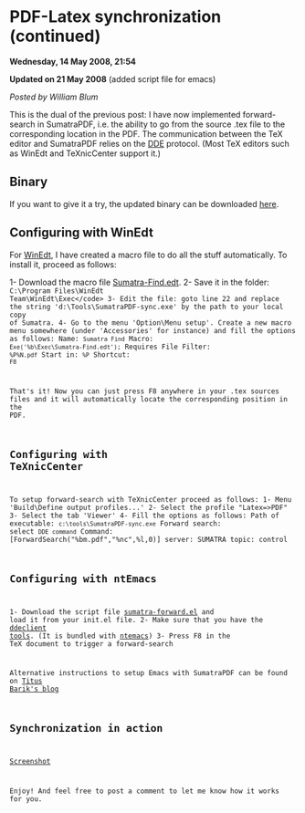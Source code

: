 <script type="text/javascript">
var metadata = { 
    blogVersion : 1,
    entryId : 'entry080515-065447',
    publishDate : 'Wed, 21 Oct 2015 17:53:16 +0000',
    postDate : '2008-05-15 04:54:47',
    legacyViews : 53072 // as of Oct 30th 2015
};
</script>

# PDF-Latex synchronization (continued) 
**Wednesday, 14 May 2008, 21:54**

**Updated on 21 May 2008** (added script file for emacs)

_Posted by William Blum_


This is the dual of the previous post: I have now implemented forward-search in SumatraPDF, i.e. the ability to go from the source .tex file to the corresponding location in the PDF. The communication between the TeX editor and SumatraPDF relies on the [DDE](http://en.wikipedia.org/wiki/Dynamic_Data_Exchange) protocol. (Most TeX editors such as WinEdt and TeXnicCenter support it.)


## Binary

If you want to give it a try, the updated binary can be downloaded [here](../software/sumatra/SumatraPDF-sync.exe).


## Configuring with WinEdt

For [WinEdt](http://www.winedt.com/), I have created a macro file to do all the stuff automatically. To install it, proceed as follows:

1- Download the macro file [Sumatra-Find.edt](../software/sumatra/Sumatra-Find.edt).
2- Save it in the folder: <code>C:\Program Files\WinEdt Team\WinEdt\Exec\</code>
3- Edit the file: goto line 22 and replace the string 'd:\Tools\SumatraPDF-sync.exe' by the path to your local copy of Sumatra.
4- Go to the menu 'Option\Menu setup'. Create a new macro menu somewhere (under 'Accessories' for instance) and fill the options as follows:
 Name: <code>Sumatra Find</code>
 Macro: <code>Exe('%b\Exec\Sumatra-Find.edt');</code>
 Requires File Filter: <code>%P\%N.pdf</code>
 Start in: <code>%P</code>
 Shortcut: <code>F8</code>

That's it! Now you can just press F8 anywhere in your .tex sources files and it will automatically locate the corresponding position in the PDF.


## Configuring with TeXnicCenter

To setup forward-search with TeXnicCenter proceed as follows:
1- Menu 'Build\Define output profiles...'
2- Select the profile "Latex=>PDF"
3- Select the tab 'Viewer'
4- Fill the options as follows:
 Path of executable: <code>c:\tools\SumatraPDF-sync.exe</code>
 Forward search: select <code>DDE command</code>
 Command: [ForwardSearch("%bm.pdf","%nc",%l,0)]
 server: SUMATRA
 topic: control


## Configuring with ntEmacs

1- Download the script file [sumatra-forward.el](../software/sumatra/sumatra-forward.el) and load it from your init.el file.
2- Make sure that you have the [ddeclient tools](http://ftp.gnu.org/old-gnu/emacs/windows/docs/ntemacs/contrib/ddeclient.zip). 
(It is bundled with [ntemacs](http://ntemacs.sourceforge.net/))
3- Press F8 in the TeX document to trigger a forward-search

Alternative instructions to setup Emacs with SumatraPDF can be found on
[Titus Barik's blog](http://www.barik.net/archive/2012/07/18/154432/)


## Synchronization in action

[Screenshot](../software/sumatra/sumatra-sync.png)

Enjoy! And feel free to post a comment to let me know how it works for you.